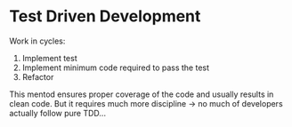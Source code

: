 # Test Driven Development


Work in cycles:

1. Implement test
2. Implement minimum code required to pass the test
3. Refactor

This mentod ensures proper coverage of the code and usually results in clean code.
But it requires much more discipline -> no much of developers actually follow pure TDD...
